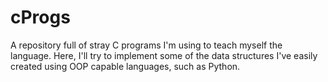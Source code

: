 # cProgs

A repository full of stray C programs I'm using to teach myself the language. Here, I'll try to implement some of the data structures 
I've easily created using OOP capable languages, such as Python.
